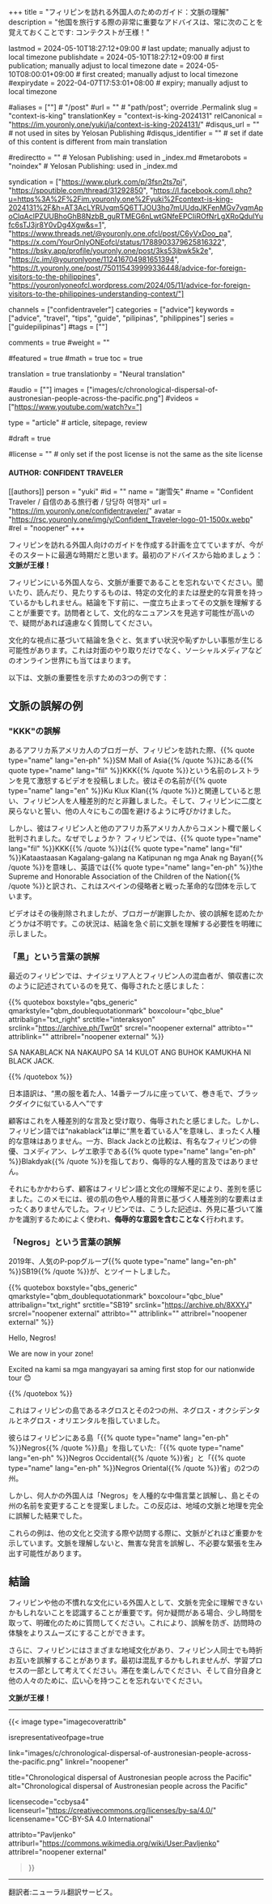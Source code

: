 +++
title = "フィリピンを訪れる外国人のためのガイド：文脈の理解"
description = "他国を旅行する際の非常に重要なアドバイスは、常に次のことを覚えておくことです: コンテクストが王様！"

lastmod = 2024-05-10T18:27:12+09:00                 # last update; manually adjust to local timezone
publishdate = 2024-05-10T18:27:12+09:00             # first publication; manually adjust to local timezone
date = 2024-05-10T08:00:01+09:00                    # first created; manually adjust to local timezone
#expirydate = 2022-04-07T17:53:01+08:00              # expiry; manually adjust to local timezone

#aliases = [""]                                        # "/post"
#url = ""                                              # "path/post"; override .Permalink
slug = "context-is-king"
translationKey = "context-is-king-2024131"
relCanonical = "https://im.youronly.one/yuki/ja/context-is-king-2024131/"
#disqus_url = ""                                       # not used in sites by Yelosan Publishing
#disqus_identifier = ""                                # set if date of this content is different from main translation

#redirectto = ""                                       # Yelosan Publishing: used in _index.md
#metarobots = "noindex"                                # Yelosan Publishing: used in _index.md

syndication = ["https://www.plurk.com/p/3fsn2ts7pi", "https://spoutible.com/thread/31292850", "https://l.facebook.com/l.php?u=https%3A%2F%2Fim.youronly.one%2Fyuki%2Fcontext-is-king-2024131%2F&h=AT3AcLYRUvqm5Q6TTJOU3hq7mUUdqJKFenMGv7vqmApoClqAclPZUUBhoGhB8NzbB_guRTMEG6nLwtGNfeEPCIiROfNrLgXRoQdulYufc6sTJ3jr8Y0vDg4Xgw&s=1", "https://www.threads.net/@youronly.one.ofcl/post/C6yVxDoo_pa", "https://x.com/YourOnlyONEofcl/status/1788903379625816322", "https://bsky.app/profile/youronly.one/post/3ks53jbwk5k2e", "https://c.im/@youronlyone/112416704981651394", "https://t.youronly.one/post/750115439999336448/advice-for-foreign-visitors-to-the-philippines", "https://youronlyoneofcl.wordpress.com/2024/05/11/advice-for-foreign-visitors-to-the-philippines-understanding-context/"]

channels = ["confidentraveler"]
categories = ["advice"]
keywords = ["advice", "travel", "tips", "guide", "pilipinas", "philippines"]
series = ["guidepilipinas"]
#tags = [""]

comments = true
#weight = ""

#featured = true
#math = true
toc = true

translation = true
translationby = "Neural translation"

#audio = [""]
images = ["images/c/chronological-dispersal-of-austronesian-people-across-the-pacific.png"]
#videos = ["https://www.youtube.com/watch?v="]

type = "article"                                             # article, sitepage, review

#draft = true

#license = ""                                          # only set if the post license is not the same as the site license

#### AUTHOR: CONFIDENT TRAVELER ####
[[authors]]
  person = "yuki"
  #id = ""
  name = "謝雪矢"
  #name = "Confident Traveler / 自信のある旅行者 / 당당하 여행자"
  url = "https://im.youronly.one/confidentraveler/"
  avatar = "https://rsc.youronly.one/img/y/Confident_Traveler-logo-01-1500x.webp"
  #rel = "noopener"
+++

フィリピンを訪れる外国人向けのガイドを作成する計画を立てていますが、今がそのスタートに最適な時期だと思います。最初のアドバイスから始めましょう：**文脈が王様！**

フィリピンにいる外国人なら、文脈が重要であることを忘れないでください。聞いたり、読んだり、見たりするものは、特定の文化的または歴史的な背景を持っているかもしれません。結論を下す前に、一度立ち止まってその文脈を理解することが重要です。訪問者として、文化的なニュアンスを見逃す可能性が高いので、疑問があれば遠慮なく質問してください。

<!--more-->

文化的な視点に基づいて結論を急ぐと、気まずい状況や恥ずかしい事態が生じる可能性があります。これは対面のやり取りだけでなく、ソーシャルメディアなどのオンライン世界にも当てはまります。

以下は、文脈の重要性を示すための3つの例です：

## 文脈の誤解の例

### "KKK"の誤解

あるアフリカ系アメリカ人のブロガーが、フィリピンを訪れた際、{{% quote type="name" lang="en-ph" %}}SM Mall of Asia{{% /quote %}}にある{{% quote type="name" lang="fil" %}}KKK{{% /quote %}}という名前のレストランを見て激怒するビデオを投稿しました。彼はその名前が{{% quote type="name" lang="en" %}}Ku Klux Klan{{% /quote %}}と関連していると思い、フィリピン人を人種差別的だと非難しました。そして、フィリピンに二度と戻らないと誓い、他の人々にもこの国を避けるように呼びかけました。

しかし、彼はフィリピン人と他のアフリカ系アメリカ人からコメント欄で厳しく批判されました。なぜでしょうか？ フィリピンでは、{{% quote type="name" lang="fil" %}}KKK{{% /quote %}}は{{% quote type="name" lang="fil" %}}Kataastaasan Kagalang-galang na Katipunan ng mga Anak ng Bayan{{% /quote %}}を意味し、英語では{{% quote type="name" lang="en-ph" %}}the Supreme and Honorable Association of the Children of the Nation{{% /quote %}}と訳され、これはスペインの侵略者と戦った革命的な団体を示しています。

ビデオはその後削除されましたが、ブロガーが謝罪したか、彼の誤解を認めたかどうかは不明です。この状況は、結論を急ぐ前に文脈を理解する必要性を明確に示しました。

### 「黒」という言葉の誤解

最近のフィリピンでは、ナイジェリア人とフィリピン人の混血者が、領収書に次のように記述されているのを見て、侮辱されたと感じました：

{{% quotebox boxstyle="qbs_generic" qmarkstyle="qbm_doublequotationmark" boxcolour="qbc_blue" attribalign="txt_right" srctitle="interaksyon" srclink="https://archive.ph/Twr0t" srcrel="noopener external" attribto="" attriblink="" attribrel="noopener external" %}}
  <p lang="fil">SA NAKA<span lang="en-ph">BLACK</span> NA NAKAUPO SA <span lang="en-ph">14</span> KULOT ANG BUHOK KAMUKHA NI <span lang="en-ph">BLACK JACK</span>.</p>
{{% /quotebox %}}

日本語訳は、<q lang="ja">黒の服を着た人、14番テーブルに座っていて、巻き毛で、ブラックダイクに似ている人へ</q>です

顧客はこれを人種差別的な言及と受け取り、侮辱されたと感じました。しかし、フィリピン語では<q lang="fil">nakablack</q>は単に<q>黒を着ている人</q>を意味し、まったく人種的な意味はありません。一方、Black Jackとの比較は、有名なフィリピンの俳優、コメディアン、レゲエ歌手である{{% quote type="name" lang="en-ph" %}}Blakdyak{{% /quote %}}を指しており、侮辱的な人種的言及ではありません。

それにもかかわらず、顧客はフィリピン語と文化の理解不足により、差別を感じました。このメモには、彼の肌の色や人種的背景に基づく人種差別的な要素はまったくありませんでした。フィリピンでは、こうした記述は、外見に基づいて誰かを識別するためによく使われ、**侮辱的な意図を含むことなく**行われます。

### 「Negros」という言葉の誤解

2019年、人気のP-popグループ{{% quote type="name" lang="en-ph" %}}SB19{{% /quote %}}が、とツイートしました。

{{% quotebox boxstyle="qbs_generic" qmarkstyle="qbm_doublequotationmark" boxcolour="qbc_blue" attribalign="txt_right" srctitle="SB19" srclink="https://archive.ph/8XXYJ" srcrel="noopener external" attribto="" attriblink="" attribrel="noopener external" %}}
  <p lang="en-ph">Hello, Negros!</p>
  <p lang="en-ph">We are now in your zone!</p>
  <p><span lang="en-ph">Excited</span> <span lang="fil">na kami sa mga mangyayari sa aming</span> <span lang="en-ph">first stop for our nationwide tour</span> <span class="emoji">😊</span></p>
{{% /quotebox %}}

これはフィリピンの島であるネグロスとその2つの州、ネグロス・オクシデンタルとネグロス・オリエンタルを指していました。

彼らはフィリピンにある島「{{% quote type="name" lang="en-ph" %}}Negros{{% /quote %}}島」を指していた:「{{% quote type="name" lang="en-ph" %}}Negros Occidental{{% /quote %}}省」と「{{% quote type="name" lang="en-ph" %}}Negros Oriental{{% /quote %}}省」の2つの州。

しかし、何人かの外国人は「Negros」を人種的な中傷言葉と誤解し、島とその州の名前を変更することを提案しました。この反応は、地域の文脈と地理を完全に誤解した結果でした。

これらの例は、他の文化と交流する際や訪問する際に、文脈がどれほど重要かを示しています。文脈を理解しないと、無害な発言を誤解し、不必要な緊張を生み出す可能性があります。

## 結論

フィリピンや他の不慣れな文化にいる外国人として、文脈を完全に理解できないかもしれないことを認識することが重要です。何か疑問がある場合、少し時間を取って、明確化のために質問してください。これにより、誤解を防ぎ、訪問時の体験をよりスムーズにすることができます。

さらに、フィリピンにはさまざまな地域文化があり、フィリピン人同士でも時折お互いを誤解することがあります。最初は混乱するかもしれませんが、学習プロセスの一部として考えてください。滞在を楽しんでください、そして自分自身と他の人々のために、広い心を持つことを忘れないでください。

**文脈が王様！**

---

{{< image
  type="imagecoverattrib"

  isrepresentativeofpage=true

  link="images/c/chronological-dispersal-of-austronesian-people-across-the-pacific.png"
  linkrel="noopener"

  title="Chronological dispersal of Austronesian people across the Pacific"
  alt="Chronological dispersal of Austronesian people across the Pacific"

  licensecode="ccbysa4"
  licenseurl="https://creativecommons.org/licenses/by-sa/4.0/"
  licensename="CC-BY-SA 4.0 International"

  attribto="Pavljenko"
  attriburl="https://commons.wikimedia.org/wiki/User:Pavljenko"
  attribrel="noopener external"
>}}

---

翻訳者:ニューラル翻訳サービス。
